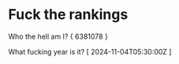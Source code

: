 # Fuck the rankings

Who the hell am I?
{ 6381078 }

What fucking year is it?
[ 2024-11-04T05:30:00Z ]

